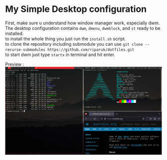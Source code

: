 # My Simple Desktop configuration
First, make sure u understand how window manager work, especially dwm.  
The desktop configuration contains `dwm`, `dmenu`, `dwmblock`, and `st` ready to be installed.  
to install the whole thing you just run the `install.sh` script.  
to clone the repository including submodule you can use `git clone --recurse-submodules https://github.com/riparuk/dotfiles.git`  
to start dwm just type `startx` in terminal and hit enter.  
  
Preview :  
![dwmlook](dwmlook.png)  


